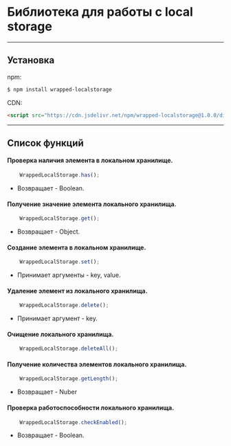 # Библиотека для работы с local storage
***
## Установка

npm:

```bash
$ npm install wrapped-localstorage
```

CDN:

```html
<script src="https://cdn.jsdelivr.net/npm/wrapped-localstorage@1.0.0/dist/wrapped-localstorage.min.js"></script>
```
***
## Список функций

#### Проверка наличия элемента в локальном хранилище.
```javascript
    WrappedLocalStorage.has();
```
* Возвращает - Boolean.

#### Получение значение элемента локального хранилища.
```javascript
    WrappedLocalStorage.get();
```
* Возвращает - Object.

#### Создание элемента в локальном хранилище.
```javascript
    WrappedLocalStorage.set();
```
* Принимает аргументы - key, value.

#### Удаление элемент из локального хранилища.
```javascript
    WrappedLocalStorage.delete();
```
* Принимает аргумент - key.

#### Очищение локального хранилища.
```javascript
    WrappedLocalStorage.deleteAll();
```

#### Получение количества элементов локального хранилища.
```javascript
    WrappedLocalStorage.getLength();
```
* Возвращает - Nuber

#### Проверка работоспособности локального хранилища.
```javascript
    WrappedLocalStorage.checkEnabled();
```
* Возвращает - Boolean.